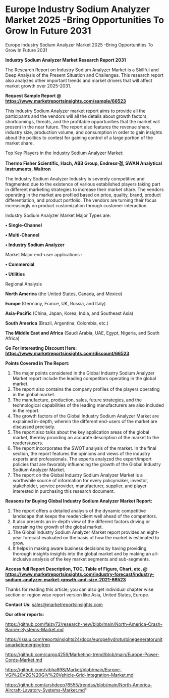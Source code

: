 # Europe Industry Sodium Analyzer Market 2025 -Bring Opportunities To Grow In Future 2031
Europe Industry Sodium Analyzer Market 2025 -Bring Opportunities To Grow In Future 2031

<strong>Industry Sodium Analyzer Market Research Report 2031</strong>

The Research Report on Industry Sodium Analyzer Market is a Skillful and Deep Analysis of the Present Situation and Challenges. This research report also analyzes other important trends and market drivers that will affect market growth over 2025-2031.

<strong>Request Sample Report @ <a href=https://www.marketreportsinsights.com/sample/66523>https://www.marketreportsinsights.com/sample/66523</a></strong>

This Industry Sodium Analyzer market report aims to provide all the participants and the vendors will all the details about growth factors, shortcomings, threats, and the profitable opportunities that the market will present in the near future. The report also features the revenue share, industry size, production volume, and consumption in order to gain insights about the politics to contest for gaining control of a large portion of the market share.

Top Key Players in the Industry Sodium Analyzer Market:

<strong>Thermo Fisher Scientific, Hach, ABB Group, Endressᶫ걺, SWAN Analytical Instruments, Waltron</strong>

The Industry Sodium Analyzer Industry is severely competitive and fragmented due to the existence of various established players taking part in different marketing strategies to increase their market share. The vendors operating in the market are profiled based on price, quality, brand, product differentiation, and product portfolio. The vendors are turning their focus increasingly on product customization through customer interaction.

Industry Sodium Analyzer Market Major Types are:

<strong>• Single-Channel

• Multi-Channel

• Industry Sodium Analyzer</strong>

Market Major end-user applications :

<strong>• Commercial

• Utilities</strong>

Regional Analysis

</u><strong><b>North America</b></strong> (the United States, Canada, and Mexico)

<strong><b>Europe </b></strong>(Germany, France, UK, Russia, and Italy)

<strong><b>Asia-Pacific</b></strong> (China, Japan, Korea, India, and Southeast Asia)

<strong><b>South America</b></strong> (Brazil, Argentina, Colombia, etc.)

<strong><b>The Middle East and Africa</b></strong> (Saudi Arabia, UAE, Egypt, Nigeria, and South Africa)

<strong>Go For Interesting Discount Here: <a href=https://www.marketreportsinsights.com/discount/66523>https://www.marketreportsinsights.com/discount/66523</a></strong>

<strong>Points Covered in The Report:</strong>
<ol>
  <li>The major points considered in the Global Industry Sodium Analyzer Market report include the leading competitors operating in the global market.</li>
  <li>The report also contains the company profiles of the players operating in the global market.</li>
  <li>The manufacture, production, sales, future strategies, and the technological capabilities of the leading manufacturers are also included in the report.</li>
  <li>The growth factors of the Global Industry Sodium Analyzer Market are explained in-depth, wherein the different end-users of the market are discussed precisely.</li>
  <li>The report also talks about the key application areas of the global market, thereby providing an accurate description of the market to the readers/users.</li>
  <li>The report incorporates the SWOT analysis of the market. In the final section, the report features the opinions and views of the industry experts and professionals. The experts analyzed the export/import policies that are favorably influencing the growth of the Global Industry Sodium Analyzer Market.</li>
  <li>The report on the Global Industry Sodium Analyzer Market is a worthwhile source of information for every policymaker, investor, stakeholder, service provider, manufacturer, supplier, and player interested in purchasing this research document.</li>
</ol>
<strong>Reasons for Buying Global Industry Sodium Analyzer Market Report:</strong>

<ol>
  <li>The report offers a detailed analysis of the dynamic competitive landscape that keeps the reader/client well ahead of the competitors.</li>
  <li>It also presents an in-depth view of the different factors driving or restraining the growth of the global market.</li>
  <li>The Global Industry Sodium Analyzer Market report provides an eight-year forecast evaluated on the basis of how the market is estimated to grow.</li>
  <li>It helps in making aware business decisions by having providing thorough insights insights into the global market and by making an all-inclusive analysis of the key market segments and sub-segments.</li>
</ol>
<strong>Access full Report Description, TOC, Table of Figure, Chart, etc. @ <a href=https://www.marketreportsinsights.com/industry-forecast/industry-sodium-analyzer-market-growth-and-size-2021-66523>https://www.marketreportsinsights.com/industry-forecast/industry-sodium-analyzer-market-growth-and-size-2021-66523</a></strong>


Thanks for reading this article; you can also get individual chapter wise section or region wise report version like Asia, United States, Europe.

<strong>Contact Us:</strong>
sales@marketreportsinsights.com

<strong>Our other reports:</strong>

<a href=https://github.com/faizy72/research-new/blob/main/North-America-Crash-Barrier-Systems-Market.md>https://github.com/faizy72/research-new/blob/main/North-America-Crash-Barrier-Systems-Market.md</a>

<a href=https://issuu.com/reportsinsights24/docs/europehydroturbinegeneratorunitsmarketemergingtren>https://issuu.com/reportsinsights24/docs/europehydroturbinegeneratorunitsmarketemergingtren</a>

<a href=https://github.com/cargo4256/Marketing-trend/blob/main/Europe-Power-Cords-Market.md>https://github.com/cargo4256/Marketing-trend/blob/main/Europe-Power-Cords-Market.md</a>

<a href=https://github.com/vibha898/Market/blob/main/Europe-VGI%20V2G%20GIV%20Vehicle-Grid-Integration-Market.md>https://github.com/vibha898/Market/blob/main/Europe-VGI%20V2G%20GIV%20Vehicle-Grid-Integration-Market.md</a>

<a href=https://github.com/arshdeep76555/trendss/blob/main/North-America-Aircraft-Lavatory-Systems-Market.md>https://github.com/arshdeep76555/trendss/blob/main/North-America-Aircraft-Lavatory-Systems-Market.md</a>"
